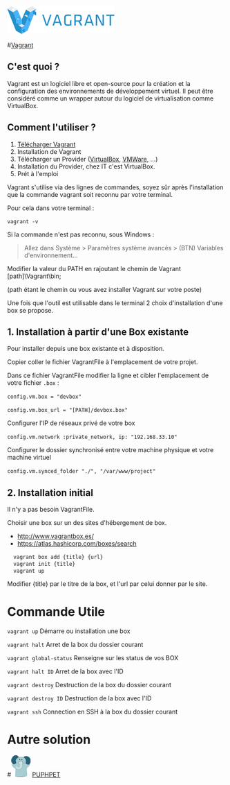 ![Logo Vagrant](https://github.com/IT-2015/Vagrant/blob/master/logo_vagrant.png)

#[Vagrant](https://www.vagrantup.com/)

## C'est quoi ?

Vagrant est un logiciel libre et open-source pour la création et la configuration des environnements de développement virtuel. Il peut être considéré comme un wrapper autour du logiciel de virtualisation comme VirtualBox.

## Comment l'utiliser ?

1. [Télécharger Vagrant](https://www.vagrantup.com/downloads.html)
2. Installation de Vagrant
3. Télécharger un Provider ([VirtualBox](https://www.virtualbox.org/), [VMWare](http://www.vmware.com/), ...)
4. Installation du Provider, chez IT c'est VirtualBox.
5. Prét à l'emploi

Vagrant s'utilise via des lignes de commandes, soyez sûr après l'installation que la commande vagrant soit reconnu par votre terminal.

Pour cela dans votre terminal :
```term
vagrant -v
```

Si la commande n'est pas reconnu, sous Windows :

> Allez dans Système > Paramètres système avancés > (BTN) Variables d'environnement...

Modifier la valeur du PATH en rajoutant le chemin de Vagrant [path]\Vagrant\bin;

(path étant le chemin ou vous avez installer Vagrant sur votre poste)

Une fois que l'outil est utilisable dans le terminal 2 choix d'installation d'une box se propose.

## 1. Installation à partir d'une Box existante
Pour installer depuis une box existante et à disposition.

Copier coller le fichier VagrantFile à l'emplacement de votre projet. 

Dans ce fichier VagrantFile modifier la ligne et cibler l'emplacement de votre fichier `.box` : 

`config.vm.box = "devbox"`

`config.vm.box_url = "[PATH]/devbox.box"`

Configurer l'IP de réseaux privé de votre box

`config.vm.network :private_network, ip: "192.168.33.10"`

Configurer le dossier synchronisé entre votre machine physique et votre machine virtuel

`config.vm.synced_folder "./", "/var/www/project"`

## 2. Installation initial
Il n'y a pas besoin VagrantFile.

Choisir une box sur un des sites d'hébergement de box.
 - http://www.vagrantbox.es/
 - https://atlas.hashicorp.com/boxes/search

```term
  vagrant box add {title} {url}
  vagrant init {title}
  vagrant up
```

Modifier {title} par le titre de la box, et l'url par celui donner par le site.

# Commande Utile

`vagrant up` Démarre ou installation une box 

`vagrant halt` Arret de la box du dossier courant

`vagrant global-status` Renseigne sur les status de vos BOX

`vagrant halt ID` Arret de la box avec l'ID

`vagrant destroy` Destruction de la box du dossier courant

`vagrant destroy ID` Destruction de la box avec l'ID

`vagrant ssh` Connection en SSH à la box du dossier courant

# Autre solution


#![Logo-puphpet](https://github.com/IT-2015/Vagrant/blob/master/logo-puphpet.png) [PUPHPET](https://puphpet.com/) 


